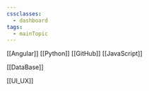 ```yaml
---
cssclasses:
  - dashboard
tags:
  - mainTopic
---
```

[[Angular]]
[[Python]]
[[GitHub]]
[[JavaScript]]

[[DataBase]]

[[UI_UX]]